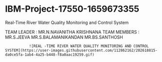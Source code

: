 # IBM-Project-17550-1659673355
Real-Time River Water Quality Monitoring and Control System

TEAM LEADER  : MR.N.NAVANITHA KRISHNANA
TEAM MEMBERS : MR.S.JEEVA
               MR.S.BALAMANIKANDAN
               MR.BS.SANTHOSH
               
               
               
               ![REAL -TIME RIVER WATER QUALITY MONITORING AND CONTROL SYSTEM](https://user-images.githubusercontent.com/112862162/202618815-da0ce5fa-1ab4-4a25-b448-f8a0aac19259.gif)


